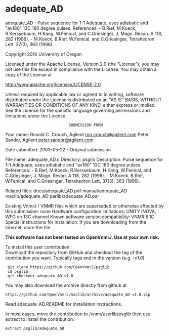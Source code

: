 # adequate_AD
 adequate_AD - Pulse sequence for 1-1 Adequate, uses adiabatic and "av180"
 13C 180
 degree pulses. References: - B.Rief, M.Koeck, R.Kerssebaum, H.Kang,
 W.Fenical, and C.Griesinger, J. Magn. Reson. A 118, 282 (1996). -
 M.Koeck, B.Rief, W.Fenical, and C.Griesinger, Tetrahedron Lett. 37(3),
 363 (1996).

 Copyright 2016 University of Oregon

 Licensed under the Apache License, Version 2.0 (the "License");
 you may not use this file except in compliance with the License.
 You may obtain a copy of the License at

   http://www.apache.org/licenses/LICENSE-2.0

 Unless required by applicable law or agreed to in writing, software
 distributed under the License is distributed on an "AS IS" BASIS,
 WITHOUT WARRANTIES OR CONDITIONS OF ANY KIND, either express or implied.
 See the License for the specific language governing permissions and
 limitations under the License.

                                SUBMISSION FORM

Your name:      Ronald C. Crouch, Agilent        ron.crouch@agilent.com
                Peter Sandor, Agilent            peter.sandor@agilent.com

Date submitted: 2003-05-22 - Original submission

File name:      adequate_AD.c
Directory:      psglib
Description:    Pulse sequence for 1-1 Adequate, uses adiabatic and "av180"
                13C 180 degree pulses. References:
                 - B.Rief, M.Koeck, R.Kerssebaum, H.Kang, W.Fenical, and
                   C.Griesinger, J. Magn. Reson. A 118, 282 (1996).
                 - M.Koeck, B.Rief, W.Fenical, and C.Griesinger, Tetrahedron
                   Lett. 37(3), 363 (1996).

Related files:  docs/adequate_AD.pdf    manual/adequate_AD
                maclib/adequate_AD      parlib/adequate_AD.par

Existing VnmrJ / VNMR files which are superseded or
otherwise affected by this submission:  none
Hardware configuration limitations:     UNITY INOVA, WFG on 13C channel
Known software version compatibility:   VNMR 6.1C
Special instructions for installation:
    If you are downloading from the Internet, store the file

**This software has not been tested on OpenVnmrJ. Use at your own risk.**

To install this user contribution:  
Download the repository from GitHub and checkout the tag of the contribution you want.
Typically tags end in the version (e.g. -v1.0)

     git clone https://github.com/OpenVnmrJ/psglib  
     cd psglib  
     git checkout adequate_AD-v1.0


You may also download the archive directly from github at

    https://github.com/OpenVnmrJ/maclib/archive/adequate_AD-v1.0.zip

Read adequate_AD.README for installation instructions.

In most cases, move the contribution to /vnmr/userlib/psglib 
then use extract to install the contribution:  

    extract psglib/adequate_AD